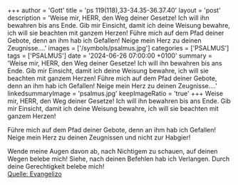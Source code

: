 +++
author = 'Gott'
title = 'ps 119(118),33-34.35-36.37.40'
layout = 'post'
description = 'Weise mir, HERR, den Weg deiner Gesetze!  Ich will ihn bewahren bis ans Ende. Gib mir Einsicht, damit ich deine Weisung bewahre,  ich will sie beachten mit ganzem Herzen!  Führe mich auf dem Pfad deiner Gebote,  denn an ihm hab ich Gefallen! Neige mein Herz zu deinen Zeugnisse....'
images = ['/symbols/psalmus.jpg']
categories = ['PSALMUS']
tags = ['PSALMUS']
date = '2024-06-26 07:00:00 +0100'
summary = 'Weise mir, HERR, den Weg deiner Gesetze!  Ich will ihn bewahren bis ans Ende. Gib mir Einsicht, damit ich deine Weisung bewahre,  ich will sie beachten mit ganzem Herzen!  Führe mich auf dem Pfad deiner Gebote,  denn an ihm hab ich Gefallen! Neige mein Herz zu deinen Zeugnisse....'
linkedsummaryImage = 'psalmus.jpg'
keepImageRatio = 'true'
+++
Weise mir, HERR, den Weg deiner Gesetze! 
Ich will ihn bewahren bis ans Ende.
Gib mir Einsicht, damit ich deine Weisung bewahre, 
ich will sie beachten mit ganzem Herzen!

Führe mich auf dem Pfad deiner Gebote, 
denn an ihm hab ich Gefallen!
Neige mein Herz zu deinen Zeugnissen 
und nicht zur Habgier!

Wende meine Augen davon ab, nach Nichtigem zu schauen, 
auf deinen Wegen belebe mich!
Siehe, nach deinen Befehlen hab ich Verlangen.<!--more--> 
Durch deine Gerechtigkeit belebe mich!<br> [Quelle: Evangelizo](https://evangeliumtagfuertag.org/DE/gospel)
